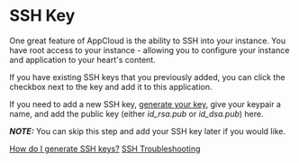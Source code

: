 # SSH Key

One great feature of AppCloud is the ability to SSH into your instance. You have root access to your instance - allowing you to configure your instance and application to your heart's content.

If you have existing SSH keys that you previously added, you can click the checkbox next to the key and add it to this application.

If you need to add a new SSH key, [generate your key](), give your keypair a name, and add the public key (either *id_rsa.pub* or *id_dsa.pub*) here.

***NOTE:*** You can skip this step and add your SSH key later if you would like.

[How do I generate SSH keys?](generating_ssh_keys)
[SSH Troubleshooting]()